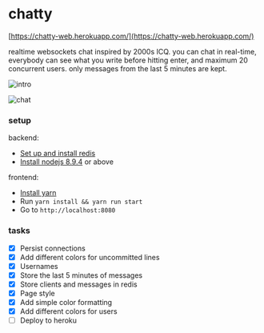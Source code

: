 # chatty

[https://chatty-web.herokuapp.com/](https://chatty-web.herokuapp.com/)

realtime websockets chat inspired by 2000s ICQ. you can chat in real-time, everybody can see what you write before hitting enter, and maximum 20 concurrent users. only messages from the last 5 minutes are kept.


![intro](https://user-images.githubusercontent.com/1336344/38470062-09ac36cc-3b5e-11e8-950a-daaedc26bff2.png)

![chat](https://user-images.githubusercontent.com/1336344/38470063-0b885d40-3b5e-11e8-9258-b138013813b6.png)


### setup

backend:
- [Set up and install redis](https://www.digitalocean.com/community/tutorials/how-to-install-and-configure-redis-on-ubuntu-16-04)
- [Install nodejs 8.9.4](https://nodejs.org/en/) or above

frontend:
- [Install yarn](https://yarnpkg.com/lang/en/)
- Run `yarn install && yarn run start`
- Go to `http://localhost:8080`


### tasks

- [x] Persist connections
- [x] Add different colors for uncommitted lines
- [x] Usernames
- [x] Store the last 5 minutes of messages
- [x] Store clients and messages in redis
- [x] Page style
- [x] Add simple color formatting
- [x] Add different colors for users
- [ ] Deploy to heroku